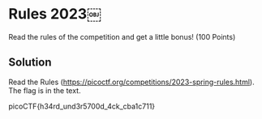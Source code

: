 # Rules 2023￼
Read the rules of the competition and get a little bonus! (100 Points)

## Solution
Read the Rules (https://picoctf.org/competitions/2023-spring-rules.html). The flag is in the text.

picoCTF{h34rd\_und3r5700d\_4ck\_cba1c711}
